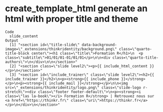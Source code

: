 # create_template_html generate an html with proper title and theme

    Code
      slide_content
    Output
      [1] "<section id=\"title-slide\" data-background-image=\"_extensions/thinkridentity/background.png\" class=\"quarto-title-block center\"><h1 class=\"title\">Formation R</h1>\n  <p class=\"subtitle\">01/01/01-01/01/01</p>\n\n<div class=\"quarto-title-authors\">\n</div>\n\n</section>"                                                                                                                                                                                                
      [2] "<section class=\"slide level2\"><p>{{ include_html_content }}</p>\n</section>"                                                                                                                                                                                                                                                                                                                                                                                                        
      [3] "<section id=\"include_trainer\" class=\"slide level2\"><h2>{{ include_trainer }}</h2>\n<p><strong>{{ include_phone }}</strong></p>\n<p><strong>{{ include_mail }}</strong></p>\n\n<img src=\"_extensions/thinkridentity/logo.png\" class=\"slide-logo r-stretch\"><div class=\"footer footer-default\">\n<p><strong><i class=\"las la-book\"></i> Formation R</strong> | Retrouvez nous sur <a href=\"https://thinkr.fr\" class=\"uri\">https://thinkr.fr</a></p>\n</div>\n</section>"

